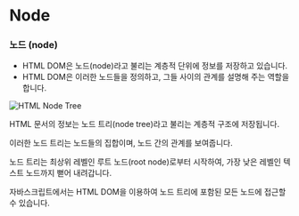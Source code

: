 # Node



### 노드 (node)

- HTML DOM은 노드(node)라고 불리는 계층적 단위에 정보를 저장하고 있습니다.
- HTML DOM은 이러한 노드들을 정의하고, 그들 사이의 관계를 설명해 주는 역할을 합니다.



![HTML Node Tree](http://tcpschool.com/lectures/img_js_htmldom.png)



HTML 문서의 정보는 노드 트리(node tree)라고 불리는 계층적 구조에 저장됩니다.

이러한 노드 트리는 노드들의 집합이며, 노드 간의 관계를 보여줍니다.

 

노드 트리는 최상위 레벨인 루트 노드(root node)로부터 시작하여, 가장 낮은 레벨인 텍스트 노드까지 뻗어 내려갑니다.

자바스크립트에서는 HTML DOM을 이용하여 노드 트리에 포함된 모든 노드에 접근할 수 있습니다.